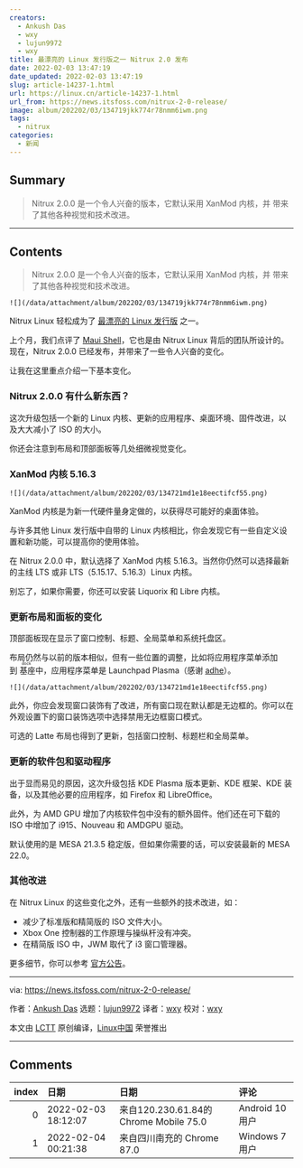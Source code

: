 ```yaml
---
creators:
  - Ankush Das
  - wxy
  - lujun9972
  - wxy
title: 最漂亮的 Linux 发行版之一 Nitrux 2.0 发布
date: 2022-02-03 13:47:19
date_updated: 2022-02-03 13:47:19
slug: article-14237-1.html
url: https://linux.cn/article-14237-1.html
url_from: https://news.itsfoss.com/nitrux-2-0-release/
image: album/202202/03/134719jkk774r78nmm6iwm.png
tags:
  - nitrux
categories:
  - 新闻
---
```


## Summary

> Nitrux 2.0.0 是一个令人兴奋的版本，它默认采用 XanMod 内核，并 带来了其他各种视觉和技术改进。

***

<!-- more -->

## Contents

> 
> Nitrux 2.0.0 是一个令人兴奋的版本，它默认采用 XanMod 内核，并 带来了其他各种视觉和技术改进。
> 
> 
> 

`![](/data/attachment/album/202202/03/134719jkk774r78nmm6iwm.png)`

Nitrux Linux 轻松成为了 [最漂亮的 Linux 发行版](https://itsfoss.com/beautiful-linux-distributions/) 之一。

上个月，我们点评了 [Maui Shell](https://news.itsfoss.com/maui-shell-unveiled/)，它也是由 Nitrux Linux 背后的团队所设计的。现在，Nitrux 2.0.0 已经发布，并带来了一些令人兴奋的变化。

让我在这里重点介绍一下基本变化。

### Nitrux 2.0.0 有什么新东西？

这次升级包括一个新的 Linux 内核、更新的应用程序、桌面环境、固件改进，以及大大减小了 ISO 的大小。

你还会注意到布局和顶部面板等几处细微视觉变化。

### XanMod 内核 5.16.3

`![](/data/attachment/album/202202/03/134721md1e18eectifcf55.png)`

XanMod 内核是为新一代硬件量身定做的，以获得尽可能好的桌面体验。

与许多其他 Linux 发行版中自带的 Linux 内核相比，你会发现它有一些自定义设置和新功能，可以提高你的使用体验。

在 Nitrux 2.0.0 中，默认选择了 XanMod 内核 5.16.3。当然你仍然可以选择最新的主线 LTS 或非 LTS（5.15.17、5.16.3）Linux 内核。

别忘了，如果你需要，你还可以安装 Liquorix 和 Libre 内核。

### 更新布局和面板的变化

顶部面板现在显示了窗口控制、标题、全局菜单和系统托盘区。

布局仍然与以前的版本相似，但有一些位置的调整，比如将应用程序菜单添加到<ruby> 基座 <rt>  dock </rt></ruby>中，应用程序菜单是 Launchpad Plasma（感谢 [adhe](https://www.pling.com/u/adhe/)）。

`![](/data/attachment/album/202202/03/134721md1e18eectifcf55.png)`

此外，你应会发现窗口装饰有了改进，所有窗口现在默认都是无边框的。你可以在外观设置下的窗口装饰选项中选择禁用无边框窗口模式。

可选的 Latte 布局也得到了更新，包括窗口控制、标题栏和全局菜单。

### 更新的软件包和驱动程序

出于显而易见的原因，这次升级包括 KDE Plasma 版本更新、KDE 框架、KDE 装备，以及其他必要的应用程序，如 Firefox 和 LibreOffice。

此外，为 AMD GPU 增加了内核软件包中没有的额外固件。他们还在可下载的 ISO 中增加了 i915、Nouveau 和 AMDGPU 驱动。

默认使用的是 MESA 21.3.5 稳定版，但如果你需要的话，可以安装最新的 MESA 22.0。

### 其他改进

在 Nitrux Linux 的这些变化之外，还有一些额外的技术改进，如：

* 减少了标准版和精简版的 ISO 文件大小。
* Xbox One 控制器的工作原理与操纵杆没有冲突。
* 在精简版 ISO 中，JWM 取代了 i3 窗口管理器。

更多细节，你可以参考 [官方公告](https://nxos.org/changelog/release-announcement-nitrux-2-0-0/#download)。

---

via: <https://news.itsfoss.com/nitrux-2-0-release/>

作者：[Ankush Das](https://news.itsfoss.com/author/ankush/) 选题：[lujun9972](https://github.com/lujun9972) 译者：[wxy](https://github.com/wxy) 校对：[wxy](https://github.com/wxy)

本文由 [LCTT](https://github.com/LCTT/TranslateProject) 原创编译，[Linux中国](https://linux.cn/) 荣誉推出

***

## Comments

|   index | 日期                | 日期                                                   | 评论                                             |
|--------:|:--------------------|:-------------------------------------------------------|:-------------------------------------------------|
|       0 | 2022-02-03 18:12:07 | 来自120.230.61.84的 Chrome Mobile 75.0|Android 10 用户 | 有本事打开GIMP试试，嘿嘿嘿。也就桌面截图好看而已 |
|       1 | 2022-02-04 00:21:38 | 来自四川南充的 Chrome 87.0|Windows 7 用户              | GIMP 用的 GTK2，太丑了，啥主题都救不了。         |

